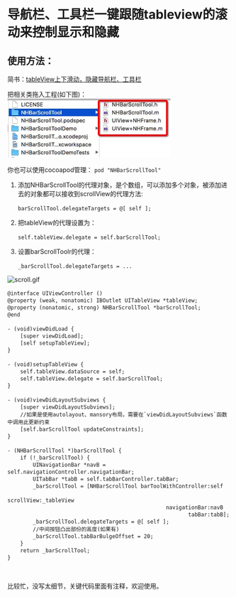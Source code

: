 # 导航栏、工具栏一键跟随tableview的滚动来控制显示和隐藏

## 使用方法：

简书：[tableView上下滑动，隐藏导航栏、工具栏](https://www.jianshu.com/p/e91908e913af)

把相关类拖入工程(如下图)：
![](https://github.com/neghao/NHBarScrollTool/blob/master/filepath.png)

你也可以使用cocoapod管理：
`pod "NHBarScrollTool"`


1. 添加NHBarScrollTool的代理对象，是个数组，可以添加多个对象，被添加进去的对象都可以接收到scrollView的代理方法:
  
   `barScrollTool.delegateTargets = @[ self ];`

2. 把tableView的代理设置为：
  
   `self.tableView.delegate = self.barScrollTool;`

3. 设置barScrollToolr的代理：
   
   `_barScrollTool.delegateTargets = ...`

![scroll.gif](http://upload-images.jianshu.io/upload_images/2443108-52e124944599ee1d.gif?imageMogr2/auto-orient/strip)

```
@interface UIViewController ()
@property (weak, nonatomic) IBOutlet UITableView *tableView;
@property (nonatomic, strong) NHBarScrollTool *barScrollTool;
@end

- (void)viewDidLoad {
    [super viewDidLoad];
    [self setupTableView];
}

- (void)setupTableView {
    self.tableView.dataSource = self;
    self.tableView.delegate = self.barScrollTool;
}

- (void)viewDidLayoutSubviews {
    [super viewDidLayoutSubviews];
    //如果是使用autolayout、mansory布局，需要在`viewDidLayoutSubviews`函数中调用此更新约束
    [self.barScrollTool updateConstraints];
}

- (NHBarScrollTool *)barScrollTool {
    if (!_barScrollTool) {
        UINavigationBar *navB = self.navigationController.navigationBar;
        UITabBar *tabB = self.tabBarController.tabBar;
        _barScrollTool = [NHBarScrollTool barToolWithController:self
                                                     scrollView:_tableView
                                                  navigationBar:navB
                                                         tabBar:tabB];
        _barScrollTool.delegateTargets = @[ self ];
        //中间按钮凸出部份的高度(如果有)
        _barScrollTool.tabBarBulgeOffset = 20;
    }
    return _barScrollTool;
}



```


比较忙，没写太细节，关键代码里面有注释，欢迎使用。


